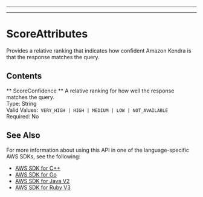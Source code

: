 --------

--------

# ScoreAttributes<a name="API_ScoreAttributes"></a>

Provides a relative ranking that indicates how confident Amazon Kendra is that the response matches the query\.

## Contents<a name="API_ScoreAttributes_Contents"></a>

 ** ScoreConfidence **   <a name="Kendra-Type-ScoreAttributes-ScoreConfidence"></a>
A relative ranking for how well the response matches the query\.  
Type: String  
Valid Values:` VERY_HIGH | HIGH | MEDIUM | LOW | NOT_AVAILABLE`   
Required: No

## See Also<a name="API_ScoreAttributes_SeeAlso"></a>

For more information about using this API in one of the language\-specific AWS SDKs, see the following:
+  [ AWS SDK for C\+\+](https://docs.aws.amazon.com/goto/SdkForCpp/kendra-2019-02-03/ScoreAttributes) 
+  [ AWS SDK for Go](https://docs.aws.amazon.com/goto/SdkForGoV1/kendra-2019-02-03/ScoreAttributes) 
+  [ AWS SDK for Java V2](https://docs.aws.amazon.com/goto/SdkForJavaV2/kendra-2019-02-03/ScoreAttributes) 
+  [ AWS SDK for Ruby V3](https://docs.aws.amazon.com/goto/SdkForRubyV3/kendra-2019-02-03/ScoreAttributes) 